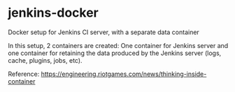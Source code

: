 # jenkins-docker
Docker setup for Jenkins CI server, with a separate data container

In this setup, 2 containers are created:  One container for Jenkins server and one container for retaining the data produced by the Jenkins server (logs, cache, plugins, jobs, etc).

Reference: https://engineering.riotgames.com/news/thinking-inside-container
